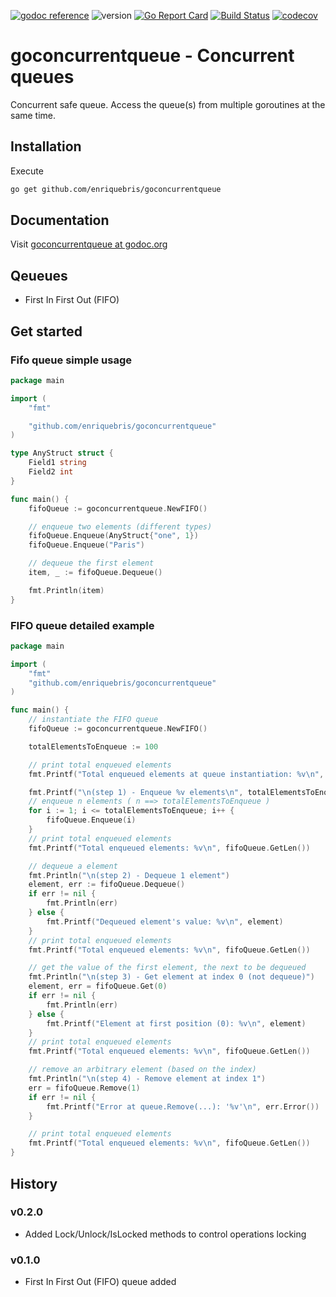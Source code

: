 [![godoc reference](https://img.shields.io/badge/godoc-reference-blue.svg)](https://godoc.org/github.com/enriquebris/goconcurrentqueue) ![version](https://img.shields.io/badge/version-v0.2.0-yellowgreen.svg?style=flat "goconcurrentqueue v0.2.0")  [![Go Report Card](https://goreportcard.com/badge/github.com/enriquebris/goconcurrentqueue)](https://goreportcard.com/report/github.com/enriquebris/goconcurrentqueue)  [![Build Status](https://api.travis-ci.org/enriquebris/goconcurrentqueue.svg?branch=master)](https://travis-ci.org/enriquebris/goconcurrentqueue) [![codecov](https://codecov.io/gh/enriquebris/goconcurrentqueue/branch/master/graph/badge.svg)](https://codecov.io/gh/enriquebris/goconcurrentqueue)

# goconcurrentqueue - Concurrent queues
Concurrent safe queue. Access the queue(s) from multiple goroutines at the same time.

## Installation

Execute
```bash
go get github.com/enriquebris/goconcurrentqueue
```

## Documentation
Visit [goconcurrentqueue at godoc.org](https://godoc.org/github.com/enriquebris/goworkerpool)

## Qeueues

- First In First Out (FIFO)

## Get started

### Fifo queue simple usage

```go
package main

import (
	"fmt"

	"github.com/enriquebris/goconcurrentqueue"
)

type AnyStruct struct {
	Field1 string
	Field2 int
}

func main() {
	fifoQueue := goconcurrentqueue.NewFIFO()

	// enqueue two elements (different types)
	fifoQueue.Enqueue(AnyStruct{"one", 1})
	fifoQueue.Enqueue("Paris")

	// dequeue the first element
	item, _ := fifoQueue.Dequeue()

	fmt.Println(item)
}
```

### FIFO queue detailed example

```go
package main

import (
	"fmt"
	"github.com/enriquebris/goconcurrentqueue"
)

func main() {
	// instantiate the FIFO queue
	fifoQueue := goconcurrentqueue.NewFIFO()

	totalElementsToEnqueue := 100

	// print total enqueued elements
	fmt.Printf("Total enqueued elements at queue instantiation: %v\n", fifoQueue.GetLen())

	fmt.Printf("\n(step 1) - Enqueue %v elements\n", totalElementsToEnqueue)
	// enqueue n elements ( n ==> totalElementsToEnqueue )
	for i := 1; i <= totalElementsToEnqueue; i++ {
		fifoQueue.Enqueue(i)
	}
	// print total enqueued elements
	fmt.Printf("Total enqueued elements: %v\n", fifoQueue.GetLen())

	// dequeue a element
	fmt.Println("\n(step 2) - Dequeue 1 element")
	element, err := fifoQueue.Dequeue()
	if err != nil {
		fmt.Println(err)
	} else {
		fmt.Printf("Dequeued element's value: %v\n", element)
	}
	// print total enqueued elements
	fmt.Printf("Total enqueued elements: %v\n", fifoQueue.GetLen())

	// get the value of the first element, the next to be dequeued
	fmt.Println("\n(step 3) - Get element at index 0 (not dequeue)")
	element, err = fifoQueue.Get(0)
	if err != nil {
		fmt.Println(err)
	} else {
		fmt.Printf("Element at first position (0): %v\n", element)
	}
	// print total enqueued elements
	fmt.Printf("Total enqueued elements: %v\n", fifoQueue.GetLen())

	// remove an arbitrary element (based on the index)
	fmt.Println("\n(step 4) - Remove element at index 1")
	err = fifoQueue.Remove(1)
	if err != nil {
		fmt.Printf("Error at queue.Remove(...): '%v'\n", err.Error())
	}

	// print total enqueued elements
	fmt.Printf("Total enqueued elements: %v\n", fifoQueue.GetLen())
}
```

## History

### v0.2.0

- Added Lock/Unlock/IsLocked methods to control operations locking

### v0.1.0

- First In First Out (FIFO) queue added